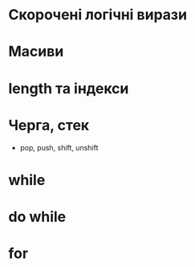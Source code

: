 # Скорочені логічні вирази
# Масиви
# length та індекси
# Черга, стек
- pop, push, shift, unshift
# while
# do while
# for
